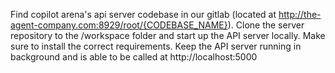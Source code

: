 Find copilot arena's api server codebase in our gitlab (located at http://the-agent-company.com:8929/root/{CODEBASE_NAME}).
Clone the server repository to the /workspace folder and start up the API server locally.
Make sure to install the correct requirements.
Keep the API server running in background and is able to be called at http://localhost:5000